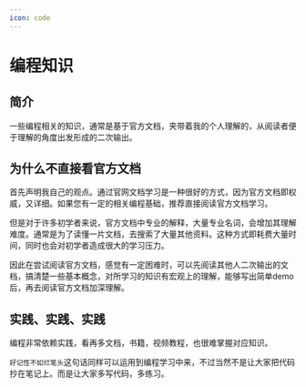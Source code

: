 ```yaml
---
icon: code
---
```


# 编程知识

## 简介

一些编程相关的知识，通常是基于官方文档，夹带着我的个人理解的，从阅读者便于理解的角度出发形成的二次输出。

## 为什么不直接看官方文档

首先声明我自己的观点。通过官网文档学习是一种很好的方式，因为官方文档即权威，又详细。如果您有一定的相关编程基础，推荐直接阅读官方文档学习。

但是对于许多初学者来说，官方文档中专业的解释，大量专业名词，会增加其理解难度。通常是为了读懂一片文档，去搜索了大量其他资料。这种方式即耗费大量时间，同时也会对初学者造成很大的学习压力。

因此在尝试阅读官方文档，感觉有一定困难时，可以先阅读其他人二次输出的文档，搞清楚一些基本概念，对所学习的知识有宏观上的理解，能够写出简单demo后，再去阅读官方文档加深理解。

## 实践、实践、实践

编程非常依赖实践，看再多文档，书籍，视频教程，也很难掌握对应知识。

`好记性不如烂笔头`这句话同样可以运用到编程学习中来，不过当然不是让大家把代码抄在笔记上。而是让大家多写代码，多练习。
